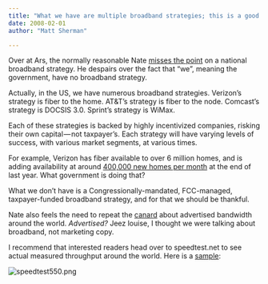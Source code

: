 ```yaml
---
title: "What we have are multiple broadband strategies; this is a good thing"
date: 2008-02-01
author: "Matt Sherman"

---
```


Over at Ars, the normally reasonable Nate [misses the point](//arstechnica.com/news.ars/post/20080131-we-have-a-broadband-strategy-bush-administration-says-yes.html) on a national broadband strategy. He despairs over the fact that “we”, meaning the government, have no broadband strategy.

Actually, in the US, we have numerous broadband strategies. Verizon’s strategy is fiber to the home. AT&amp;T’s strategy is fiber to the node. Comcast’s strategy is DOCSIS 3.0. Sprint’s strategy is WiMax.

Each of these strategies is backed by highly incentivized companies, risking their own capital — not taxpayer’s. Each strategy will have varying levels of success, with various market segments, at various times.

For example, Verizon has fiber available to over 6 million homes, and is adding availability at around [400,000 new homes per month](//www.cable360.net/wireless/21832.html) at the end of last year. What government is doing that?

What we don’t have is a Congressionally-mandated, FCC-managed, taxpayer-funded broadband strategy, and for that we should be thankful.

Nate also feels the need to repeat the [canard](//arstechnica.com/news.ars/post/20080131-fixing-us-broadband-100-billion-for-fiber-to-every-home.html) about advertised bandwidth around the world. _Advertised?_ Jeez louise, I thought we were talking about broadband, not marketing copy.

I recommend that interested readers head over to speedtest.net to see actual measured throughput around the world. Here is a [sample](//speedtest.net/global.php):


![speedtest550.png](//richvsreach.files.wordpress.com/2008/02/speedtest550.png)
